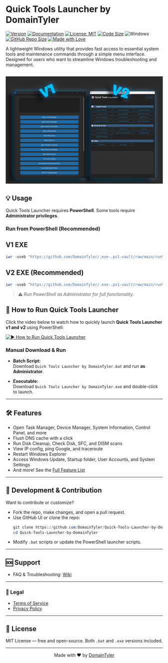 # Quick Tools Launcher by DomainTyler

[![Version](https://img.shields.io/github/v/release/DomainTyler/Quick-Tools-Launcher-by-DomainTyler?color=%230567ff&label=Latest%20Release&style=for-the-badge)](https://github.com/DomainTyler/Quick-Tools-Launcher-by-DomainTyler/releases/latest)
[![Documentation](https://img.shields.io/badge/Documentation-View%20Wiki-grey?style=for-the-badge&logo=bookstack)](https://github.com/DomainTyler/Quick-Tools-Launcher-by-DomainTyler/wiki)
[![License: MIT](https://img.shields.io/github/license/DomainTyler/Quick-Tools-Launcher-by-DomainTyler?style=for-the-badge&color=green)](https://github.com/DomainTyler/Quick-Tools-Launcher-by-DomainTyler/blob/main/LICENSE)
[![Code Size](https://img.shields.io/github/languages/code-size/DomainTyler/Quick-Tools-Launcher-by-DomainTyler?style=for-the-badge)](https://github.com/DomainTyler/Quick-Tools-Launcher-by-DomainTyler)
![Windows](https://img.shields.io/badge/OS-Windows-blue?style=for-the-badge&logo=windows)
[![GitHub Repo Size](https://img.shields.io/github/repo-size/DomainTyler/Quick-Tools-Launcher-by-DomainTyler?style=for-the-badge)](https://github.com/DomainTyler/Quick-Tools-Launcher-by-DomainTyler)
[![Made with Love](https://img.shields.io/badge/Made%20with-%E2%9D%A4%EF%B8%8F-red?style=for-the-badge)](#)


A lightweight Windows utility that provides fast access to essential system tools and maintenance commands through a simple menu interface. Designed for users who want to streamline Windows troubleshooting and management.

![Preview](https://raw.githubusercontent.com/DomainTyler/Quick-Tools-Launcher-by-DomainTyler/main/preview%20image.png)
---

## 💡 Usage

Quick Tools Launcher requires **PowerShell**. Some tools require **Administrator privileges**.

### Run from PowerShell (Recommended)

## V1 EXE
```powershell
iwr -useb "https://github.com/DomainTyler/.exe-.ps1-vault/raw/main/run%20QLT%20v1.ps1" | iex
```
## V2 EXE (Recommended)
```powershell
iwr -useb "https://github.com/DomainTyler/.exe-.ps1-vault/raw/main/run%20QLT%20v2.ps1" | iex
```

> ⚠️ *Run PowerShell as Administrator for full functionality.*

## 🎥 How to Run Quick Tools Launcher 

Click the video below to watch how to quickly launch **Quick Tools Launcher v1 and v2** using PowerShell:

[![▶️ How to Run Quick Tools Launcher](https://img.youtube.com/vi/-B3Hr1S6lm4/maxresdefault.jpg)](https://www.youtube.com/watch?v=-B3Hr1S6lm4)

### Manual Download & Run

- **Batch Script:**  
  Download `Quick Tools Launcher by DomainTyler.bat` and run **as Administrator**.

- **Executable:**  
  Download `Quick Tools Launcher by DomainTyler.exe` and double-click to launch.

---

## 🛠️ Features

- Open Task Manager, Device Manager, System Information, Control Panel, and more  
- Flush DNS cache with a click  
- Run Disk Cleanup, Check Disk, SFC, and DISM scans  
- View IP config, ping Google, and traceroute  
- Restart Windows Explorer  
- Access Windows Update, Startup folder, User Accounts, and System Settings  
- And more! See the [Full Feature List](https://github.com/DomainTyler/Quick-Tools-Launcher-by-DomainTyler/wiki/Full-Feature-List)

---

## 🧰 Development & Contribution

Want to contribute or customize?

- Fork the repo, make changes, and open a pull request.  
- Use GitHub UI or clone the repo:  
  ```powershell
  git clone https://github.com/DomainTyler/Quick-Tools-Launcher-by-DomainTyler.git
  cd Quick-Tools-Launcher-by-DomainTyler
  ```
- Modify `.bat` scripts or update the PowerShell launcher scripts.

---

## 🆘 Support

- FAQ & Troubleshooting: [Wiki](https://github.com/DomainTyler/Quick-Tools-Launcher-by-DomainTyler/wiki)  

 ---
 
### 📄 Legal

- [Terms of Service](https://github.com/DomainTyler/Quick-Tools-Launcher-by-DomainTyler/wiki/Terms-of-Service)
- [Privacy Policy](https://github.com/DomainTyler/Quick-Tools-Launcher-by-DomainTyler/wiki/PRIVACY-POLICY)
---

## 📜 License

MIT License — free and open-source. Both `.bat` and `.exe` versions included.

---

<p align="center">Made with ❤️ by <a href="https://github.com/DomainTyler">DomainTyler</a></p>
